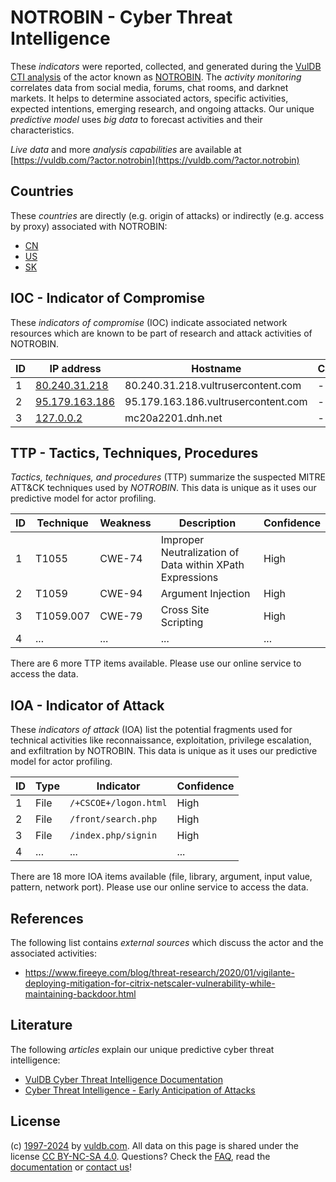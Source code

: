 # NOTROBIN - Cyber Threat Intelligence

These _indicators_ were reported, collected, and generated during the [VulDB CTI analysis](https://vuldb.com/?kb.cti) of the actor known as [NOTROBIN](https://vuldb.com/?actor.notrobin). The _activity monitoring_ correlates data from social media, forums, chat rooms, and darknet markets. It helps to determine associated actors, specific activities, expected intentions, emerging research, and ongoing attacks. Our unique _predictive model_ uses _big data_ to forecast activities and their characteristics.

_Live data_ and more _analysis capabilities_ are available at [https://vuldb.com/?actor.notrobin](https://vuldb.com/?actor.notrobin)

## Countries

These _countries_ are directly (e.g. origin of attacks) or indirectly (e.g. access by proxy) associated with NOTROBIN:

* [CN](https://vuldb.com/?country.cn)
* [US](https://vuldb.com/?country.us)
* [SK](https://vuldb.com/?country.sk)

## IOC - Indicator of Compromise

These _indicators of compromise_ (IOC) indicate associated network resources which are known to be part of research and attack activities of NOTROBIN.

ID | IP address | Hostname | Campaign | Confidence
-- | ---------- | -------- | -------- | ----------
1 | [80.240.31.218](https://vuldb.com/?ip.80.240.31.218) | 80.240.31.218.vultrusercontent.com | - | Medium
2 | [95.179.163.186](https://vuldb.com/?ip.95.179.163.186) | 95.179.163.186.vultrusercontent.com | - | Medium
3 | [127.0.0.2](https://vuldb.com/?ip.127.0.0.2) | mc20a2201.dnh.net | - | High

## TTP - Tactics, Techniques, Procedures

_Tactics, techniques, and procedures_ (TTP) summarize the suspected MITRE ATT&CK techniques used by _NOTROBIN_. This data is unique as it uses our predictive model for actor profiling.

ID | Technique | Weakness | Description | Confidence
-- | --------- | -------- | ----------- | ----------
1 | T1055 | CWE-74 | Improper Neutralization of Data within XPath Expressions | High
2 | T1059 | CWE-94 | Argument Injection | High
3 | T1059.007 | CWE-79 | Cross Site Scripting | High
4 | ... | ... | ... | ...

There are 6 more TTP items available. Please use our online service to access the data.

## IOA - Indicator of Attack

These _indicators of attack_ (IOA) list the potential fragments used for technical activities like reconnaissance, exploitation, privilege escalation, and exfiltration by NOTROBIN. This data is unique as it uses our predictive model for actor profiling.

ID | Type | Indicator | Confidence
-- | ---- | --------- | ----------
1 | File | `/+CSCOE+/logon.html` | High
2 | File | `/front/search.php` | High
3 | File | `/index.php/signin` | High
4 | ... | ... | ...

There are 18 more IOA items available (file, library, argument, input value, pattern, network port). Please use our online service to access the data.

## References

The following list contains _external sources_ which discuss the actor and the associated activities:

* https://www.fireeye.com/blog/threat-research/2020/01/vigilante-deploying-mitigation-for-citrix-netscaler-vulnerability-while-maintaining-backdoor.html

## Literature

The following _articles_ explain our unique predictive cyber threat intelligence:

* [VulDB Cyber Threat Intelligence Documentation](https://vuldb.com/?kb.cti)
* [Cyber Threat Intelligence - Early Anticipation of Attacks](https://www.scip.ch/en/?labs.20201022)

## License

(c) [1997-2024](https://vuldb.com/?kb.changelog) by [vuldb.com](https://vuldb.com/?kb.about). All data on this page is shared under the license [CC BY-NC-SA 4.0](https://creativecommons.org/licenses/by-nc-sa/4.0/). Questions? Check the [FAQ](https://vuldb.com/?kb.faq), read the [documentation](https://vuldb.com/?kb) or [contact us](https://vuldb.com/?contact)!
